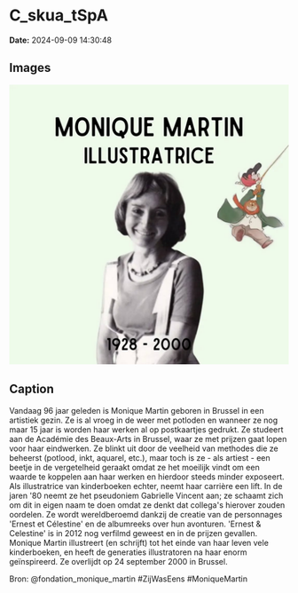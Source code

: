 # C_skua_tSpA

**Date:** 2024-09-09 14:30:48

## Images

![Image](../images/C_skua_tSpA_0.webp)

## Caption

Vandaag 96 jaar geleden is Monique Martin geboren in Brussel in een artistiek gezin. Ze is al vroeg in de weer met potloden en wanneer ze nog maar 15 jaar is worden haar werken al op postkaartjes gedrukt. Ze studeert aan de Académie des Beaux-Arts in Brussel, waar ze met prijzen gaat lopen voor haar eindwerken. Ze blinkt uit door de veelheid van methodes die ze beheerst (potlood, inkt, aquarel, etc.), maar toch is ze - als artiest - een beetje in de vergetelheid geraakt omdat ze het moeilijk vindt om een waarde te koppelen aan haar werken en hierdoor steeds minder exposeert. Als illustratrice van kinderboeken echter, neemt haar carrière een lift. In de jaren '80 neemt ze het pseudoniem Gabrielle Vincent aan; ze schaamt zich om dit in eigen naam te doen omdat ze denkt dat collega's hierover zouden oordelen. Ze wordt wereldberoemd dankzij de creatie van de personnages 'Ernest et Célestine' en de albumreeks over hun avonturen. 'Ernest & Celestine' is in 2012 nog verfilmd geweest en in de prijzen gevallen. Monique Martin illustreert (en schrijft) tot het einde van haar leven vele kinderboeken, en heeft de generaties illustratoren na haar enorm geïnspireerd. Ze overlijdt op 24 september 2000 in Brussel. 

Bron: @fondation_monique_martin
#ZijWasEens #MoniqueMartin

